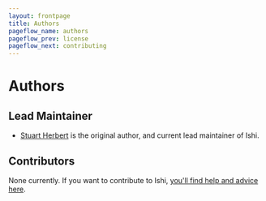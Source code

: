 ```yaml
---
layout: frontpage
title: Authors
pageflow_name: authors
pageflow_prev: license
pageflow_next: contributing
---
```


# Authors

## Lead Maintainer

* [Stuart Herbert](http://www.stuartherbert.com) is the original author, and current lead maintainer of Ishi.

## Contributors

None currently. If you want to contribute to Ishi, [you'll find help and advice here](contributing.html).